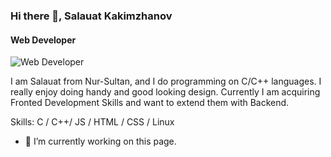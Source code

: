 ### Hi there 👋, Salauat Kakimzhanov
#### Web Developer
![Web Developer](https://media-exp1.licdn.com/dms/image/C4E16AQHycNYdx4K2Eg/profile-displaybackgroundimage-shrink_200_800/0/1644856991498?e=1650499200&v=beta&t=YjmIsDY4tVTymOPLbI9pKKqQiFNOFu8D6eWmUemmsi8)

I am Salauat from Nur-Sultan, and I do programming on C/C++ languages. I really enjoy doing handy and good looking design. Currently I am acquiring Fronted Development Skills and want to extend them with Backend.

Skills: C / C++/ JS / HTML / CSS / Linux

- 🔭 I’m currently working on this page. 




